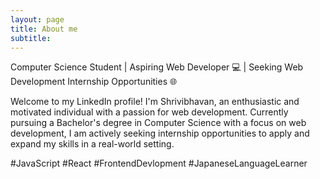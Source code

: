 ```yaml
---
layout: page
title: About me
subtitle: 
---
```


Computer Science Student | Aspiring Web Developer 💻 | Seeking Web Development Internship Opportunities 🌐

Welcome to my LinkedIn profile! I'm Shrivibhavan, an enthusiastic and motivated individual with a passion for web development. Currently pursuing a Bachelor's degree in Computer Science with a focus on web development, I am actively seeking internship opportunities to apply and expand my skills in a real-world setting.

#JavaScript #React #FrontendDevlopment #JapaneseLanguageLearner

